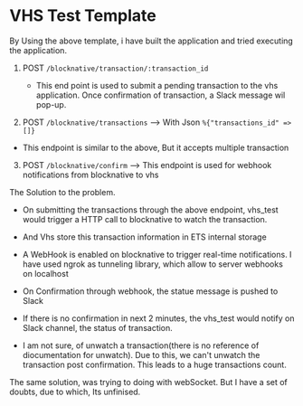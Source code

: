 # VHS Test Template

By Using the above template, i have built the application and tried executing the application.

1. POST `/blocknative/transaction/:transaction_id` 
   - This end point is used to submit a pending transaction to the vhs application. Once confirmation of transaction, a Slack message wil pop-up.
   
2. POST `/blocknative/transactions` --> With Json `%{"transactions_id" => []}` 
  - This endpoint is similar to the above, But it accepts multiple transaction
 
 3. POST `/blocknative/confirm` --> This endpoint is used for webhook notifications from blocknative to vhs


 The Solution to the problem.
 - On submitting the transactions through the above endpoint, vhs_test would trigger a HTTP call to blocknative to watch the transaction.
 - And Vhs store this transaction information in ETS internal storage
 - A WebHook is enabled on blocknative to trigger real-time notifications. I have used ngrok as tunneling library, which allow to server webhooks on localhost
- On Confirmation through webhook, the statue message is pushed to Slack
- If there is no confirmation in next 2 minutes, the vhs_test would notify on Slack channel, the status of transaction.

- I am not sure, of unwatch a transaction(there is no reference of diocumentation for unwatch). Due to this, we can't unwatch the transaction post confirmation. This leads to a huge transactions count. 


The same solution, was trying to doing with webSocket. But I have a set of doubts, due to which, Its unfinised. 


